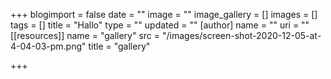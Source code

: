 +++
blogimport = false
date = ""
image = ""
image_gallery = []
images = []
tags = []
title = "Hallo"
type = ""
updated = ""
[author]
name = ""
uri = ""
[[resources]]
name = "gallery"
src = "/images/screen-shot-2020-12-05-at-4-04-03-pm.png"
title = "gallery"

+++
